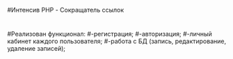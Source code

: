 #Интенсив PHP - Сокращатель ссылок
#
#Реализован функционал:
#-регистрация;
#-авторизация;
#-личный кабинет каждого пользователя;
#-работа с БД (запись, редактирование, удаление записей);
